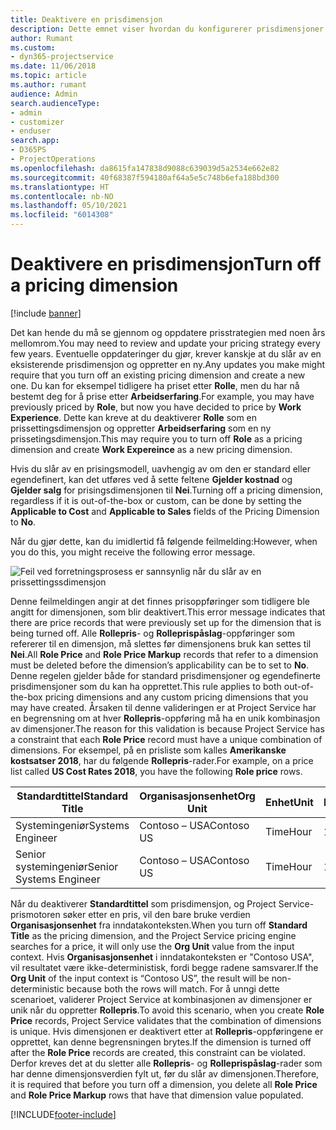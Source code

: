 ```yaml
---
title: Deaktivere en prisdimensjon
description: Dette emnet viser hvordan du konfigurerer prisdimensjoner i Project Service- løsningen.
author: Rumant
ms.custom:
- dyn365-projectservice
ms.date: 11/06/2018
ms.topic: article
ms.author: rumant
audience: Admin
search.audienceType:
- admin
- customizer
- enduser
search.app:
- D365PS
- ProjectOperations
ms.openlocfilehash: da8615fa147838d9088c639039d5a2534e662e82
ms.sourcegitcommit: 40f68387f594180af64a5e5c748b6efa188bd300
ms.translationtype: HT
ms.contentlocale: nb-NO
ms.lasthandoff: 05/10/2021
ms.locfileid: "6014308"
---
```

# <a name="turn-off-a-pricing-dimension"></a><span data-ttu-id="8db88-103">Deaktivere en prisdimensjon</span><span class="sxs-lookup"><span data-stu-id="8db88-103">Turn off a pricing dimension</span></span>

[!include [banner](../includes/psa-now-project-operations.md)]

<span data-ttu-id="8db88-104">Det kan hende du må se gjennom og oppdatere prisstrategien med noen års mellomrom.</span><span class="sxs-lookup"><span data-stu-id="8db88-104">You may need to review and update your pricing strategy every few years.</span></span> <span data-ttu-id="8db88-105">Eventuelle oppdateringer du gjør, krever kanskje at du slår av en eksisterende prisdimensjon og oppretter en ny.</span><span class="sxs-lookup"><span data-stu-id="8db88-105">Any updates you make might require that you turn off an existing pricing dimension and create a new one.</span></span> <span data-ttu-id="8db88-106">Du kan for eksempel tidligere ha priset etter **Rolle**, men du har nå bestemt deg for å prise etter **Arbeidserfaring**.</span><span class="sxs-lookup"><span data-stu-id="8db88-106">For example, you may have previously priced by **Role**, but now you have decided to price by **Work Experience**.</span></span> <span data-ttu-id="8db88-107">Dette kan kreve at du deaktiverer **Rolle** som en prissettingsdimensjon og oppretter **Arbeidserfaring** som en ny prissetingsdimensjon.</span><span class="sxs-lookup"><span data-stu-id="8db88-107">This may require you to turn off **Role** as a pricing dimension and create **Work Expereince** as a new pricing dimension.</span></span> 

<span data-ttu-id="8db88-108">Hvis du slår av en prisingsmodell, uavhengig av om den er standard eller egendefinert, kan det utføres ved å sette feltene **Gjelder kostnad** og **Gjelder salg** for prisingsdimensjonen til **Nei**.</span><span class="sxs-lookup"><span data-stu-id="8db88-108">Turning off a pricing dimension, regardless if it is out-of-the-box or custom, can be done by setting the **Applicable to Cost** and **Applicable to Sales** fields of the Pricing Dimension to **No**.</span></span>

<span data-ttu-id="8db88-109">Når du gjør dette, kan du imidlertid få følgende feilmelding:</span><span class="sxs-lookup"><span data-stu-id="8db88-109">However, when you do this, you might receive the following error message.</span></span>

![Feil ved forretningsprosess er sannsynlig når du slår av en prissettingssdimensjon](media/Business-Process-Error.png)


<span data-ttu-id="8db88-111">Denne feilmeldingen angir at det finnes prisoppføringer som tidligere ble angitt for dimensjonen, som blir deaktivert.</span><span class="sxs-lookup"><span data-stu-id="8db88-111">This error message indicates that there are price records that were previously set up for the dimension that is being turned off.</span></span> <span data-ttu-id="8db88-112">Alle **Rollepris**- og **Rolleprispåslag**-oppføringer som refererer til en dimensjon, må slettes før dimensjonens bruk kan settes til **Nei**.</span><span class="sxs-lookup"><span data-stu-id="8db88-112">All **Role Price** and **Role Price Markup** records that refer to a dimension must be deleted before the dimension’s applicability can be to set to **No**.</span></span> <span data-ttu-id="8db88-113">Denne regelen gjelder både for standard prisdimensjoner og egendefinerte prisdimensjoner som du kan ha opprettet.</span><span class="sxs-lookup"><span data-stu-id="8db88-113">This rule applies to both out-of-the-box pricing dimensions and any custom pricing dimensions that you may have created.</span></span> <span data-ttu-id="8db88-114">Årsaken til denne valideringen er at Project Service har en begrensning om at hver **Rollepris**-oppføring må ha en unik kombinasjon av dimensjoner.</span><span class="sxs-lookup"><span data-stu-id="8db88-114">The reason for this validation is because Project Service has a constraint that each **Role Price** record must have a unique combination of dimensions.</span></span> <span data-ttu-id="8db88-115">For eksempel, på en prisliste som kalles **Amerikanske kostsatser 2018**, har du følgende **Rollepris**-rader.</span><span class="sxs-lookup"><span data-stu-id="8db88-115">For example, on a price list called **US Cost Rates 2018**, you have the following **Role price** rows.</span></span> 

| <span data-ttu-id="8db88-116">Standardtittel</span><span class="sxs-lookup"><span data-stu-id="8db88-116">Standard Title</span></span>         | <span data-ttu-id="8db88-117">Organisasjonsenhet</span><span class="sxs-lookup"><span data-stu-id="8db88-117">Org Unit</span></span>    |<span data-ttu-id="8db88-118">Enhet</span><span class="sxs-lookup"><span data-stu-id="8db88-118">Unit</span></span>   |<span data-ttu-id="8db88-119">Pris</span><span class="sxs-lookup"><span data-stu-id="8db88-119">Price</span></span>  |<span data-ttu-id="8db88-120">Valuta</span><span class="sxs-lookup"><span data-stu-id="8db88-120">Currency</span></span>  |
| -----------------------|-------------|-------|-------|----------|
| <span data-ttu-id="8db88-121">Systemingeniør</span><span class="sxs-lookup"><span data-stu-id="8db88-121">Systems Engineer</span></span>|<span data-ttu-id="8db88-122">Contoso – USA</span><span class="sxs-lookup"><span data-stu-id="8db88-122">Contoso US</span></span>|<span data-ttu-id="8db88-123">Time</span><span class="sxs-lookup"><span data-stu-id="8db88-123">Hour</span></span>| <span data-ttu-id="8db88-124">100</span><span class="sxs-lookup"><span data-stu-id="8db88-124">100</span></span>|<span data-ttu-id="8db88-125">USD</span><span class="sxs-lookup"><span data-stu-id="8db88-125">USD</span></span>|
| <span data-ttu-id="8db88-126">Senior systemingeniør</span><span class="sxs-lookup"><span data-stu-id="8db88-126">Senior Systems Engineer</span></span>|<span data-ttu-id="8db88-127">Contoso – USA</span><span class="sxs-lookup"><span data-stu-id="8db88-127">Contoso US</span></span>|<span data-ttu-id="8db88-128">Time</span><span class="sxs-lookup"><span data-stu-id="8db88-128">Hour</span></span>| <span data-ttu-id="8db88-129">150</span><span class="sxs-lookup"><span data-stu-id="8db88-129">150</span></span>| <span data-ttu-id="8db88-130">USD</span><span class="sxs-lookup"><span data-stu-id="8db88-130">USD</span></span>|


<span data-ttu-id="8db88-131">Når du deaktiverer **Standardtittel** som prisdimensjon, og Project Service-prismotoren søker etter en pris, vil den bare bruke verdien **Organisasjonsenhet** fra inndatakonteksten.</span><span class="sxs-lookup"><span data-stu-id="8db88-131">When you turn off **Standard Title** as the pricing dimension, and the Project Service pricing engine searches for a price, it will only use the **Org Unit** value from the input context.</span></span> <span data-ttu-id="8db88-132">Hvis **Organisasjonsenhet** i inndatakonteksten er "Contoso USA", vil resultatet være ikke-deterministisk, fordi begge radene samsvarer.</span><span class="sxs-lookup"><span data-stu-id="8db88-132">If the **Org Unit** of the input context is “Contoso US”, the result will be non-deterministic because both the rows will match.</span></span> <span data-ttu-id="8db88-133">For å unngi dette scenarioet, validerer Project Service at kombinasjonen av dimensjoner er unik når du oppretter **Rollepris**.</span><span class="sxs-lookup"><span data-stu-id="8db88-133">To avoid this scenario, when you create **Role Price** records, Project Service validates that the combination of dimensions is unique.</span></span> <span data-ttu-id="8db88-134">Hvis dimensjonen er deaktivert etter at **Rollepris**-oppføringene er opprettet, kan denne begrensningen brytes.</span><span class="sxs-lookup"><span data-stu-id="8db88-134">If the dimension is turned off after the **Role Price** records are created, this constraint can be violated.</span></span> <span data-ttu-id="8db88-135">Derfor kreves det at du sletter alle **Rollepris**- og **Rolleprispåslag**-rader som har denne dimensjonsverdien fylt ut, før du slår av dimensjonen.</span><span class="sxs-lookup"><span data-stu-id="8db88-135">Therefore, it is required that before you turn off a dimension, you delete all **Role Price** and **Role Price Markup** rows that have that dimension value populated.</span></span>



[!INCLUDE[footer-include](../includes/footer-banner.md)]